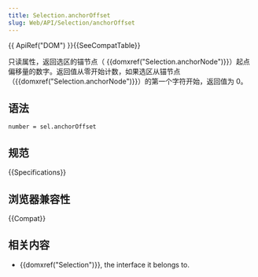 ```yaml
---
title: Selection.anchorOffset
slug: Web/API/Selection/anchorOffset
---
```


{{ ApiRef("DOM") }}{{SeeCompatTable}}

只读属性，返回选区的锚节点（ {{domxref("Selection.anchorNode")}}）起点偏移量的数字。返回值从零开始计数，如果选区从锚节点（{{domxref("Selection.anchorNode")}}）的第一个字符开始，返回值为 0。

## 语法

```plain
number = sel.anchorOffset
```

## 规范

{{Specifications}}

## 浏览器兼容性

{{Compat}}

## 相关内容

- {{domxref("Selection")}}, the interface it belongs to.
